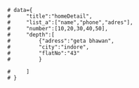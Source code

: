    
    # data={
    #     "title":"homeDetail",
    #     "list_a":["name","phone","adres"],
    #     "number":[10,20,30,40,50],
    #     "depth":[
    #         {"adress":"geta bhawan",
    #         "city":"indore",
    #         "flatNo":"43"
    #         }
        
    #     ]
    # }